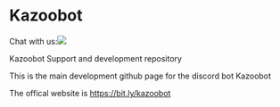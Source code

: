 # Kazoobot

Chat with us:[<img src="https://discordapp.com/api/guilds/589595065157156892/widget.png">](https://discord.gg/4WDRpx2)

Kazoobot Support and development repository

This is the main development github page for the discord bot Kazoobot

The offical website is https://bit.ly/kazoobot
